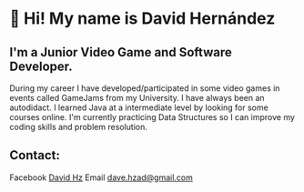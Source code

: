 # 👋 Hi! My name is David Hernández

## I'm a Junior Video Game and Software Developer.

During my career I have developed/participated in some video games in events called GameJams from my University.
I have always been an autodidact. I learned Java at a intermediate level by looking for some courses online.
I'm currently practicing Data Structures so I can improve my coding skills and problem resolution.

<!--
## Skills:

![](Images/c_sharp_icon.png)

- Programming     C++ • C# • Java • JavaScript
- Analytics       SQL • Excel
- Web/Media       HTML • CSS
- Game Engines    Unity3D • Unreal Engine (Basic)
- Extras          Google Cardboard • Xamarin • Android Studio • Vuforia
-->
## Contact:

Facebook        [David Hz](https://www.facebook.com/David.Hzad)
Email           dave.hzad@gmail.com

<!---
DavidHz26/DavidHz26 is a ✨ special ✨ repository because its `README.md` (this file) appears on your GitHub profile.
You can click the Preview link to take a look at your changes.
--->
